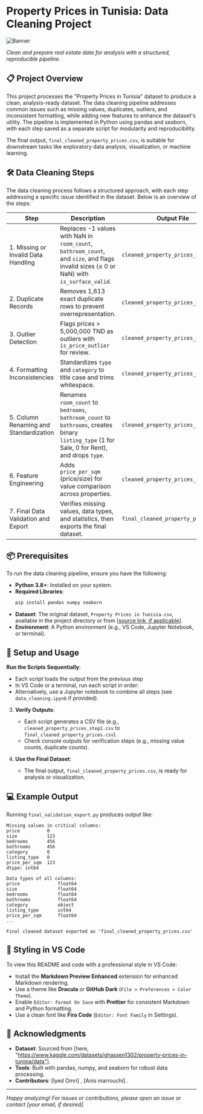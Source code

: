 # Property Prices in Tunisia: Data Cleaning Project

![Banner](https://imgs.search.brave.com/tSH32mSSIZZUY7viu9lEhADoBG-a1Os-0fPc9rCIu7s/rs:fit:0:180:1:0/g:ce/aHR0cHM6Ly9jZG4u/Z2xvYmFscHJvcGVy/dHlndWlkZS5jb20v/YXNzZXRzL2ltZy9D/Ty1UTk8tSTAwLmpw/Zw)


*Clean and prepare real estate data for analysis with a structured, reproducible pipeline.*

## 📋 Project Overview

This project processes the "Property Prices in Tunisia" dataset to produce a clean, analysis-ready dataset. The data cleaning pipeline addresses common issues such as missing values, duplicates, outliers, and inconsistent formatting, while adding new features to enhance the dataset's utility. The pipeline is implemented in Python using pandas and seaborn, with each step saved as a separate script for modularity and reproducibility.

The final output, `final_cleaned_property_prices.csv`, is suitable for downstream tasks like exploratory data analysis, visualization, or machine learning.

## 🛠️ Data Cleaning Steps

The data cleaning process follows a structured approach, with each step addressing a specific issue identified in the dataset. Below is an overview of the steps:

| Step | Description | Output File |
|------|-------------|-------------|
| 1. Missing or Invalid Data Handling | Replaces -1 values with NaN in `room_count`, `bathroom_count`, and `size`, and flags invalid sizes (≤ 0 or NaN) with `is_surface_valid`. | `cleaned_property_prices_step1.csv` |
| 2. Duplicate Records | Removes 1,613 exact duplicate rows to prevent overrepresentation. | `cleaned_property_prices_step2.csv` |
| 3. Outlier Detection | Flags prices > 5,000,000 TND as outliers with `is_price_outlier` for review. | `cleaned_property_prices_step3.csv` |
| 4. Formatting Inconsistencies | Standardizes `type` and `category` to title case and trims whitespace. | `cleaned_property_prices_step4.csv` |
| 5. Column Renaming and Standardization | Renames `room_count` to `bedrooms`, `bathroom_count` to `bathrooms`, creates binary `listing_type` (1 for Sale, 0 for Rent), and drops `type`. | `cleaned_property_prices_step5.csv` |
| 6. Feature Engineering | Adds `price_per_sqm` (price/size) for value comparison across properties. | `cleaned_property_prices_step6.csv` |
| 7. Final Data Validation and Export | Verifies missing values, data types, and statistics, then exports the final dataset. | `final_cleaned_property_prices.csv` |

## 📦 Prerequisites

To run the data cleaning pipeline, ensure you have the following:

- **Python 3.8+**: Installed on your system.
- **Required Libraries**:
  ```bash
  pip install pandas numpy seaborn
  ```
- **Dataset**: The original dataset, `Property Prices in Tunisia.csv`, available in the project directory or from [[source link, if applicable](https://www.kaggle.com/datasets/ghassen1302/property-prices-in-tunisia/data)].
- **Environment**: A Python environment (e.g., VS Code, Jupyter Notebook, or terminal).

## 🚀 Setup and Usage

 **Run the Scripts Sequentially**:
   - Each script loads the output from the previous step
   - In VS Code or a terminal, run each script in order:
   - Alternatively, use a Jupyter notebook to combine all steps (see `data_cleaning.ipynb` if provided).

3. **Verify Outputs**:
   - Each script generates a CSV file (e.g., `cleaned_property_prices_step1.csv` to `final_cleaned_property_prices.csv`).
   - Check console outputs for verification steps (e.g., missing value counts, duplicate counts).

4. **Use the Final Dataset**:
   - The final output, `final_cleaned_property_prices.csv`, is ready for analysis or visualization.

## 💻 Example Output

Running `final_validation_export.py` produces output like:

```plaintext
Missing values in critical columns:
price          0
size           123
bedrooms       456
bathrooms      456
category       0
listing_type   0
price_per_sqm  123
dtype: int64

Data types of all columns:
price              float64
size               float64
bedrooms           float64
bathrooms          float64
category           object
listing_type       int64
price_per_sqm      float64
...

Final cleaned dataset exported as 'final_cleaned_property_prices.csv'
```

## 🎨 Styling in VS Code

To view this README and code with a professional style in VS Code:
- Install the **Markdown Preview Enhanced** extension for enhanced Markdown rendering.
- Use a theme like **Dracula** or **GitHub Dark** (`File > Preferences > Color Theme`).
- Enable `Editor: Format On Save` with **Prettier** for consistent Markdown and Python formatting.
- Use a clean font like **Fira Code** (`Editor: Font Family` in Settings).

## 🙌 Acknowledgments

- **Dataset**: Sourced from [here, "https://www.kaggle.com/datasets/ghassen1302/property-prices-in-tunisia/data"].
- **Tools**: Built with pandas, numpy, and seaborn for robust data processing.
- **Contributors**: [Iyed Omri] , [Anis marrouchi] .

---

*Happy analyzing! For issues or contributions, please open an issue or contact [your email, if desired].*
